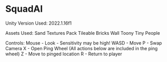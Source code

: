 # SquadAI

Unity Version Used: 
2022.1.16f1

Assets Used:
Sand Textures Pack
Tileable Bricks Wall
Toony Tiny People

Controls:
Mouse - Look - Sensitivity may be high!
WASD - Move
P - Swap Camera
X - Open Ping Wheel
(All actions below are included in the ping wheel)
Z - Move to pinged location
R - Return to player

